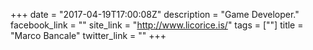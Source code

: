 +++
date = "2017-04-19T17:00:08Z"
description = "Game Developer."
facebook_link = ""
site_link = "http://www.licorice.is/"
tags = [""]
title = "Marco Bancale"
twitter_link = ""
+++
